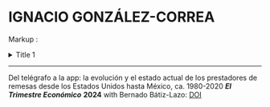 # IGNACIO GONZÁLEZ-CORREA #

Markup : <details>
           <summary>Title 1</summary>
           <p>## Publications ##</p>
         </details> 

____

Del telégrafo a la app: la evolución y el estado actual de los prestadores de remesas desde los Estados Unidos hasta México, ca. 1980-2020 ***El Trimestre Económico*** **2024** with Bernado Bátiz-Lazo: [DOI](https://doi.org/10.20430/ete.v91i364.2516)
